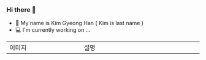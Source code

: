 ### Hi there 👋
* 🐾 My name is Kim Gyeong Han ( Kim is last name )
* 💻 I'm currently working on ...

<table border='0'>

  <tbody>
    <td width="300px">이미지</td>
    <td width="500px">설명</td>
  </tbody>
</table>

<!--
**123rudgks/123rudgks** is a ✨ _special_ ✨ repository because its `README.md` (this file) appears on your GitHub profile.

Here are some ideas to get you started:

- 🔭 I’m currently working on ...
- 🌱 I’m currently learning ...
- 👯 I’m looking to collaborate on ...
- 🤔 I’m looking for help with ...
- 💬 Ask me about ...
- 📫 How to reach me: ...
- 😄 Pronouns: ...
- ⚡ Fun fact: ...
-->
